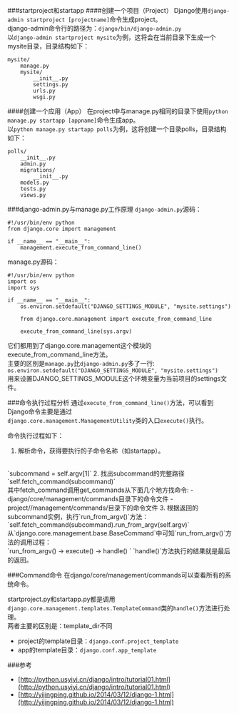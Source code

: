 ###startproject和startapp
####创建一个项目（Project）
Django使用`django-admin startproject [projectname]`命令生成project。
<br>
django-admin命令行的路径为：`django/bin/django-admin.py`
<br>
以`django-admin startproject mysite`为例，这将会在当前目录下生成一个mysite目录，目录结构如下：
<pre><code>mysite/
    manage.py
    mysite/
        __init__.py
        settings.py
        urls.py
        wsgi.py
</code></pre>

####创建一个应用（App）
在project中与manage.py相同的目录下使用`python manage.py startapp [appname]`命令生成app。
<br>
以`python manage.py startapp polls`为例，这将创建一个目录polls，目录结构如下：
<pre><code>polls/
    __init__.py
    admin.py
    migrations/
        __init__.py
    models.py
    tests.py
    views.py
</code></pre>

###django-admin.py与manage.py工作原理
`django-admin.py`源码：
<pre><code>#!/usr/bin/env python
from django.core import management

if __name__ == "__main__":
    management.execute_from_command_line()
</code></pre>

manage.py源码：
<pre><code>#!/usr/bin/env python
import os
import sys

if __name__ == "__main__":
    os.environ.setdefault("DJANGO_SETTINGS_MODULE", "mysite.settings")

    from django.core.management import execute_from_command_line

    execute_from_command_line(sys.argv)
</code></pre>

它们都用到了django.core.management这个模块的execute_from_command_line方法。
<br>
主要的区别是`manage.py`比`django-admin.py`多了一行:
<br>
`os.environ.setdefault("DJANGO_SETTINGS_MODULE", "mysite.settings")`
<br>
用来设置DJANGO_SETTINGS_MODULE这个环境变量为当前项目的settings文件。

###命令执行过程分析
通过`execute_from_command_line()`方法，可以看到Django命令主要是通过
<br>
`django.core.management.ManagementUtility`类的入口`execute()`执行。

命令执行过程如下：

1. 解析命令，获得要执行的子命令名称（如startapp）。
<br>
`subcommand = self.argv[1]`
2. 找出subcommand的完整路径
<br> 
`self.fetch_command(subcommand)`
<br>
其中fetch_command调用get_commands从下面几个地方找命令:
	- django/core/management/commands目录下的命令文件
	- project/<INSTALLED_APPS>/management/commands/目录下的命令文件
3. 根据返回的subcommand实例，执行`run_from_argv()`方法：
<br>
`self.fetch_command(subcommand).run_from_argv(self.argv)`
<br>
从`django.core.management.base.BaseCommand`中可知`run_from_argv()`方法的调用过程：
<br>
`run_from_argv() ->  execute() -> handle() `  
`handle()`方法执行的结果就是最后的返回。

###Command命令
在django/core/management/commands可以查看所有的系统命令。

startproject.py和startapp.py都是调用`django.core.management.templates.TemplateCommand`类的`handle()`方法进行处理。
<br>
两者主要的区别是：template_dir不同

- project的template目录：`django.conf.project_template`
- app的template目录：`django.conf.app_template`


###参考
- [http://python.usyiyi.cn/django/intro/tutorial01.html](http://python.usyiyi.cn/django/intro/tutorial01.html)
- [http://yijingping.github.io/2014/03/12/django-1.html](http://yijingping.github.io/2014/03/12/django-1.html)








